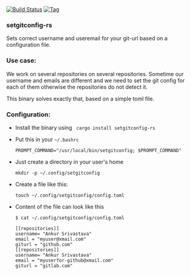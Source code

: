 
[![Build Status](https://travis-ci.com/ansrivas/setgitconfig-rs.svg?token=hM6V8mr5fwQPseiFSYVi&branch=master)](https://travis-ci.com/ansrivas/setgitconfig-rs)
[![Tag](https://img.shields.io/github/tag/ansrivas/setgitconfig-rs.svg)](https://github.com/ansrivas/setgitconfig-rs/releases/latest)

### setgitconfig-rs

Sets correct username and useremail for your git-url based on a configuration file.

### Use case:

We work on several repositories on several repositories. Sometime our username and emails are different
and we need to set the git config for each of them otherwise the repositories do not detect it.

This binary solves exactly that, based on a simple toml file.

### Configuration:

- Install the binary using
  ``` cargo install setgitconfig-rs```
- Put this in your `~/.bashrc`

  `PROMPT_COMMAND="/usr/local/bin/setgitconfig; $PROMPT_COMMAND"`

- Just create a directory in your user's home

  `mkdir -p ~/.config/setgitconfig`

- Create a file like this:

  `touch ~/.config/setgitconfig/config.toml`

- Content of the file can look like this

  ```
  $ cat ~/.config/setgitconfig/config.toml

  [[repositories]]
  username= "Ankur Srivastava"
  email = "myuser@xmail.com"
  giturl = "github.com"
  [[repositories]]
  username= "Ankur Srivastava"
  email = "myuserfor-github@xmail.com"
  giturl = "gitlab.com"
  ```

